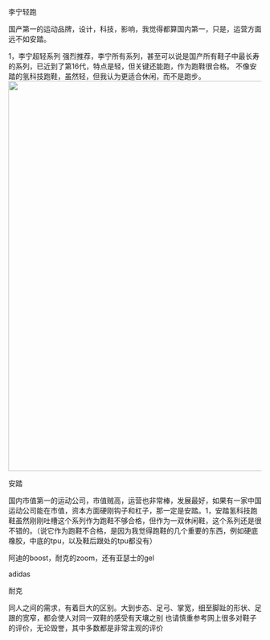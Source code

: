 
李宁轻跑

国产第一的运动品牌，设计，科技，影响，我觉得都算国内第一，只是，运营方面远不如安踏。



1，李宁超轻系列
强烈推荐，李宁所有系列，甚至可以说是国产所有鞋子中最长寿的系列，已近到了第16代，特点是轻，但关键还能跑，作为跑鞋很合格。
不像安踏的氢科技跑鞋，虽然轻，但我认为更适合休闲，而不是跑步。
<img src="https://pic3.zhimg.com/v2-298d1d5e5b530ee4fe20b437c4ce18d2_b.jpg" data-rawwidth="774" data-rawheight="1200" data-size="normal" data-default-watermark-src="https://pic4.zhimg.com/v2-15ee34ab52af94e74b04570e0a5b91cf_b.jpg" class="origin_image zh-lightbox-thumb" width="774" data-original="https://pic3.zhimg.com/v2-298d1d5e5b530ee4fe20b437c4ce18d2_r.jpg"/>









安踏

国内市值第一的运动公司，市值贼高，运营也非常棒，发展最好，如果有一家中国运动公司能在市值，资本方面硬刚钩子和杠子，那一定是安踏。1，安踏氢科技跑鞋虽然刚刚吐槽这个系列作为跑鞋不够合格，但作为一双休闲鞋，这个系列还是很不错的。（说它作为跑鞋不合格，是因为我觉得跑鞋的几个重要的东西，例如硬底橡胶，中底的tpu，以及鞋后跟处的tpu都没有）


阿迪的boost，耐克的zoom，还有亚瑟士的gel

adidas


耐克

同人之间的需求，有着巨大的区别。大到步态、足弓、掌宽，细至脚趾的形状、足跟的宽窄，都会使人对同一双鞋的感受有天壤之别
也请慎重参考网上很多对鞋子的评价，无论毁誉，其中多数都是非常主观的评价